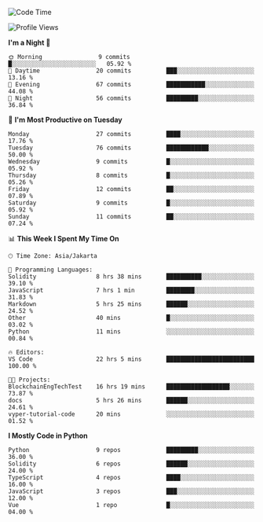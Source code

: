 <!--START_SECTION:waka-->
![Code Time](http://img.shields.io/badge/Code%20Time-1%2C517%20hrs%2011%20mins-blue)

![Profile Views](http://img.shields.io/badge/Profile%20Views-0-blue)

**I'm a Night 🦉** 

```text
🌞 Morning                9 commits           █░░░░░░░░░░░░░░░░░░░░░░░░   05.92 % 
🌆 Daytime                20 commits          ███░░░░░░░░░░░░░░░░░░░░░░   13.16 % 
🌃 Evening                67 commits          ███████████░░░░░░░░░░░░░░   44.08 % 
🌙 Night                  56 commits          █████████░░░░░░░░░░░░░░░░   36.84 % 
```
📅 **I'm Most Productive on Tuesday** 

```text
Monday                   27 commits          ████░░░░░░░░░░░░░░░░░░░░░   17.76 % 
Tuesday                  76 commits          ████████████░░░░░░░░░░░░░   50.00 % 
Wednesday                9 commits           █░░░░░░░░░░░░░░░░░░░░░░░░   05.92 % 
Thursday                 8 commits           █░░░░░░░░░░░░░░░░░░░░░░░░   05.26 % 
Friday                   12 commits          ██░░░░░░░░░░░░░░░░░░░░░░░   07.89 % 
Saturday                 9 commits           █░░░░░░░░░░░░░░░░░░░░░░░░   05.92 % 
Sunday                   11 commits          ██░░░░░░░░░░░░░░░░░░░░░░░   07.24 % 
```


📊 **This Week I Spent My Time On** 

```text
🕑︎ Time Zone: Asia/Jakarta

💬 Programming Languages: 
Solidity                 8 hrs 38 mins       ██████████░░░░░░░░░░░░░░░   39.10 % 
JavaScript               7 hrs 1 min         ████████░░░░░░░░░░░░░░░░░   31.83 % 
Markdown                 5 hrs 25 mins       ██████░░░░░░░░░░░░░░░░░░░   24.52 % 
Other                    40 mins             █░░░░░░░░░░░░░░░░░░░░░░░░   03.02 % 
Python                   11 mins             ░░░░░░░░░░░░░░░░░░░░░░░░░   00.84 % 

🔥 Editors: 
VS Code                  22 hrs 5 mins       █████████████████████████   100.00 % 

🐱‍💻 Projects: 
BlockchainEngTechTest    16 hrs 19 mins      ██████████████████░░░░░░░   73.87 % 
docs                     5 hrs 26 mins       ██████░░░░░░░░░░░░░░░░░░░   24.61 % 
vyper-tutorial-code      20 mins             ░░░░░░░░░░░░░░░░░░░░░░░░░   01.52 % 
```

**I Mostly Code in Python** 

```text
Python                   9 repos             █████████░░░░░░░░░░░░░░░░   36.00 % 
Solidity                 6 repos             ██████░░░░░░░░░░░░░░░░░░░   24.00 % 
TypeScript               4 repos             ████░░░░░░░░░░░░░░░░░░░░░   16.00 % 
JavaScript               3 repos             ███░░░░░░░░░░░░░░░░░░░░░░   12.00 % 
Vue                      1 repo              █░░░░░░░░░░░░░░░░░░░░░░░░   04.00 % 
```




<!--END_SECTION:waka-->
